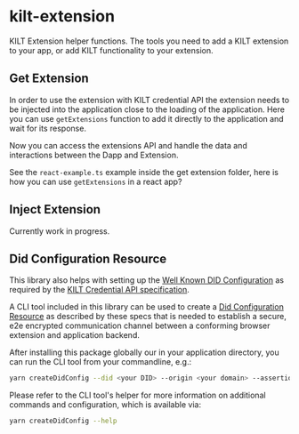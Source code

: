 # kilt-extension

KILT Extension helper functions. The tools you need to add a KILT extension to your app, or add KILT functionality to your extension.

## Get Extension

In order to use the extension with KILT credential API the extension needs to be injected into the application close to the loading of the application. Here you can use `getExtensions` function to add it directly to the application and wait for its response.

Now you can access the extensions API and handle the data and interactions between the Dapp and Extension.

See the `react-example.ts` example inside the get extension folder, here is how you can use `getExtensions` in a react app?

## Inject Extension

Currently work in progress.

## Did Configuration Resource

This library also helps with setting up the [Well Known DID Configuration](https://identity.foundation/.well-known/resources/did-configuration/) as required by the [KILT Credential API specification](https://github.com/KILTprotocol/spec-ext-credential-api).

A CLI tool included in this library can be used to create a [Did Configuration Resource](https://identity.foundation/.well-known/resources/did-configuration/#did-configuration-resource) as described by these specs that is needed to establish a secure, e2e encrypted communication channel between a conforming browser extension and application backend.

After installing this package globally our in your application directory, you can run the CLI tool from your commandline, e.g.:

```bash
yarn createDidConfig --did <your DID> --origin <your domain> --assertionMethod <id of your DIDs assertionMethod key> --seed <seed or mnemonic of the assertionMethod key>
```

Please refer to the CLI tool's helper for more information on additional commands and configuration, which is available via:

```bash
yarn createDidConfig --help
```
